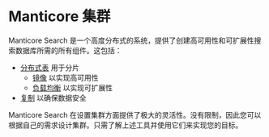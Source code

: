 # Manticore 集群

Manticore Search 是一个高度分布式的系统，提供了创建高可用性和可扩展性搜索数据库所需的所有组件。这包括：
* [分布式表](../Creating_a_table/Creating_a_distributed_table/Creating_a_distributed_table.md) 用于分片
  * [镜像](../Creating_a_cluster/Remote_nodes/Mirroring.md) 以实现高可用性
  * [负载均衡](../Creating_a_cluster/Remote_nodes/Load_balancing.md) 以实现可扩展性
* [复制](../Creating_a_cluster/Setting_up_replication/Setting_up_replication.md) 以确保数据安全

Manticore Search 在设置集群方面提供了极大的灵活性。没有限制，因此您可以根据自己的需求设计集群。只需了解上述工具并使用它们来实现您的目标。

<!-- proofread -->
